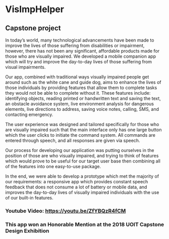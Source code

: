 # VisImpHelper

## Capstone project

In today’s world, many technological advancements have been made to improve the lives of those suffering from disabilities or impairment, however, there has not been any significant, affordable products made for those who are visually impaired. We developed a mobile companion app which will try and improve the day-to-day lives of those suffering from visual impairments.

Our app, combined with traditional ways visually impaired people get around such as the white cane and guide dog, aims to enhance the lives of those individuals by providing features that allow them to complete tasks they would not be able to complete without it. These features include: identifying objects, reading printed or handwritten text and saving the text, an obstacle avoidance system, live environment analysis for dangerous elements, live directions to address, saving voice notes, calling, SMS, and contacting emergency.

 The user experience was designed and tailored specifically for those who are visually impaired such that the main interface only has one large button which the user clicks to initiate the command system. All commands are entered through speech, and all responses are given via speech.

Our process for developing our application was putting ourselves in the position of those are who visually impaired, and trying to think of features which would prove to be useful for our target user base then combining all of the features into one easy-to-use package.

In the end, we were able to develop a prototype which met the majority of our requirements: a responsive app which provides constant speech feedback that does not consume a lot of battery or mobile data, and improves the day-to-day lives of visually impaired individuals with the use of our built-in features.


### Youtube Video: https://youtu.be/ZfYBQzR4fCM


### This app won an Honorable Mention at the 2018 UOIT Capstone Design Exhibition
